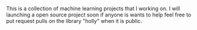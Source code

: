 This is a collection of machine learning projects that I working on. I will launching a open source project soon if anyone is wants to help feel free to put request pulls on the library "holly" when it is public. 
